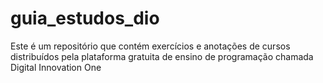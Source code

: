 # guia_estudos_dio
Este é um repositório que contém exercícios e anotações de cursos distribuídos pela plataforma gratuita de ensino de programação chamada Digital Innovation One 
